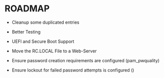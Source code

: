 # ROADMAP

- Cleanup some duplicated entries

- Better Testing

- UEFI and Secure Boot Support

- Move the RC.LOCAL File to a Web-Server

- Ensure password creation requirements are configured (pam_pwquality)

- Ensure lockout for failed password attempts is configured ()